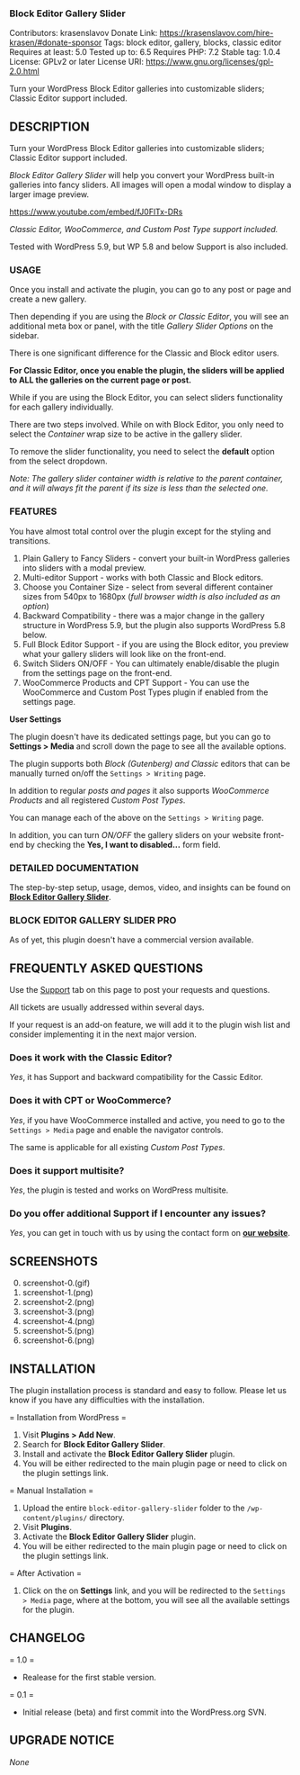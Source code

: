 ### Block Editor Gallery Slider

Contributors: krasenslavov
Donate Link: https://krasenslavov.com/hire-krasen/#donate-sponsor
Tags: block editor, gallery, blocks, classic editor
Requires at least: 5.0
Tested up to: 6.5
Requires PHP: 7.2
Stable tag: 1.0.4
License: GPLv2 or later
License URI: https://www.gnu.org/licenses/gpl-2.0.html

Turn your WordPress Block Editor galleries into customizable sliders; Classic Editor support included.

## DESCRIPTION

Turn your WordPress Block Editor galleries into customizable sliders; Classic Editor support included.

_Block Editor Gallery Slider_ will help you convert your WordPress built-in galleries into fancy sliders. All images will open a modal window to display a larger image preview.

https://www.youtube.com/embed/fJ0FlTx-DRs

_Classic Editor, WooCommerce, and Custom Post Type support included._

Tested with WordPress 5.9, but WP 5.8 and below Support is also included.

### USAGE

Once you install and activate the plugin, you can go to any post or page and create a new gallery.

Then depending if you are using the _Block or Classic Editor_, you will see an additional meta box or panel, with the title _Gallery Slider Options_ on the sidebar.

There is one significant difference for the Classic and Block editor users.

**For Classic Editor, once you enable the plugin, the sliders will be applied to ALL the galleries on the current page or post.**

While if you are using the Block Editor, you can select sliders functionality for each gallery individually.

There are two steps involved. While on with Block Editor, you only need to select the _Container_ wrap size to be active in the gallery slider.

To remove the slider functionality, you need to select the **default** option from the select dropdown.

_Note: The gallery slider container width is relative to the parent container, and it will always fit the parent if its size is less than the selected one._

### FEATURES

You have almost total control over the plugin except for the styling and transitions.

1. Plain Gallery to Fancy Sliders - convert your built-in WordPress galleries into sliders with a modal preview.
2. Multi-editor Support - works with both Classic and Block editors.
3. Choose you Container Size - select from several different container sizes from 540px to 1680px (_full browser width is also included as an option_)
4. Backward Compatibility - there was a major change in the gallery structure in WordPress 5.9, but the plugin also supports WordPress 5.8 below.
5. Full Block Editor Support - if you are using the Block editor, you preview what your gallery sliders will look like on the front-end.
6. Switch Sliders ON/OFF - You can ultimately enable/disable the plugin from the settings page on the front-end.
7. WooCommerce Products and CPT Support - You can use the WooCommerce and Custom Post Types plugin if enabled from the settings page.

**User Settings**

The plugin doesn't have its dedicated settings page, but you can go to **Settings > Media** and scroll down the page to see all the available options.

The plugin supports both _Block (Gutenberg) and Classic_ editors that can be manually turned on/off the `Settings > Writing` page.

In addition to regular _posts and pages_ it also supports _WooCommerce Products_ and all registered _Custom Post Types_.

You can manage each of the above on the `Settings > Writing` page.

In addition, you can turn _ON/OFF_ the gallery sliders on your website front-end by checking the **Yes, I want to disabled...** form field.

### DETAILED DOCUMENTATION

The step-by-step setup, usage, demos, video, and insights can be found on [**Block Editor Gallery Slider**](https://krasenslavov.com/plugins/block-editor-gallery-slider/).

### BLOCK EDITOR GALLERY SLIDER PRO

As of yet, this plugin doesn't have a commercial version available.

## FREQUENTLY ASKED QUESTIONS

Use the [Support](https://wordpress.org/support/plugin/block-editor-gallery-slider/) tab on this page to post your requests and questions.

All tickets are usually addressed within several days.

If your request is an add-on feature, we will add it to the plugin wish list and consider implementing it in the next major version.

### Does it work with the Classic Editor?

_Yes_, it has Support and backward compatibility for the Cassic Editor.

### Does it with CPT or WooCommerce?

_Yes_, if you have WooCommerce installed and active, you need to go to the `Settings > Media` page and enable the navigator controls.

The same is applicable for all existing _Custom Post Types_.

### Does it support multisite?

_Yes_, the plugin is tested and works on WordPress multisite.

### Do you offer additional Support if I encounter any issues?

_Yes_, you can get in touch with us by using the contact form on [**our website**](https://krasenslavov.com/).

## SCREENSHOTS

0. screenshot-0.(gif)
1. screenshot-1.(png)
2. screenshot-2.(png)
3. screenshot-3.(png)
4. screenshot-4.(png)
5. screenshot-5.(png)
6. screenshot-6.(png)

## INSTALLATION

The plugin installation process is standard and easy to follow. Please let us know if you have any difficulties with the installation.

= Installation from WordPress =

1. Visit **Plugins > Add New**.
2. Search for **Block Editor Gallery Slider**.
3. Install and activate the **Block Editor Gallery Slider** plugin.
4. You will be either redirected to the main plugin page or need to click on the plugin settings link.

= Manual Installation =

1. Upload the entire `block-editor-gallery-slider` folder to the `/wp-content/plugins/` directory.
2. Visit **Plugins**.
3. Activate the **Block Editor Gallery Slider** plugin.
4. You will be either redirected to the main plugin page or need to click on the plugin settings link.

= After Activation =

1. Click on the on **Settings** link, and you will be redirected to the `Settings > Media` page, where at the bottom, you will see all the available settings for the plugin.

## CHANGELOG

= 1.0 =

- Realease for the first stable version.

= 0.1 =

- Initial release (beta) and first commit into the WordPress.org SVN.

## UPGRADE NOTICE

_None_
